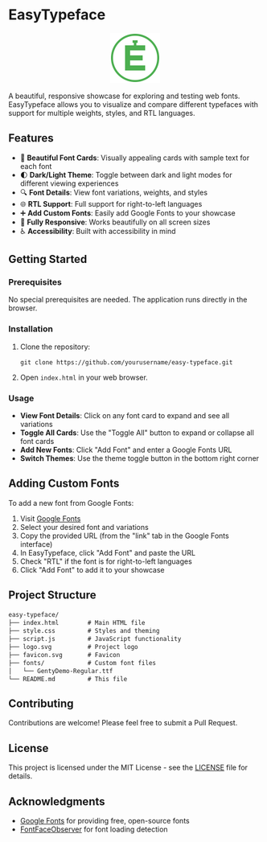 # EasyTypeface

<div align="center">
  <img src="logo.svg" alt="EasyTypeface Logo" width="100" height="100">
</div>

A beautiful, responsive showcase for exploring and testing web fonts. EasyTypeface allows you to visualize and compare different typefaces with support for multiple weights, styles, and RTL languages.

## Features

- 🎨 **Beautiful Font Cards**: Visually appealing cards with sample text for each font
- 🌓 **Dark/Light Theme**: Toggle between dark and light modes for different viewing experiences
- 🔍 **Font Details**: View font variations, weights, and styles
- 🌐 **RTL Support**: Full support for right-to-left languages
- ➕ **Add Custom Fonts**: Easily add Google Fonts to your showcase
- 📱 **Fully Responsive**: Works beautifully on all screen sizes
- ♿ **Accessibility**: Built with accessibility in mind

## Getting Started

### Prerequisites

No special prerequisites are needed. The application runs directly in the browser.

### Installation

1. Clone the repository:
   ```
   git clone https://github.com/yourusername/easy-typeface.git
   ```

2. Open `index.html` in your web browser.

### Usage

- **View Font Details**: Click on any font card to expand and see all variations
- **Toggle All Cards**: Use the "Toggle All" button to expand or collapse all font cards
- **Add New Fonts**: Click "Add Font" and enter a Google Fonts URL
- **Switch Themes**: Use the theme toggle button in the bottom right corner

## Adding Custom Fonts

To add a new font from Google Fonts:

1. Visit [Google Fonts](https://fonts.google.com/)
2. Select your desired font and variations
3. Copy the provided URL (from the "link" tab in the Google Fonts interface)
4. In EasyTypeface, click "Add Font" and paste the URL
5. Check "RTL" if the font is for right-to-left languages
6. Click "Add Font" to add it to your showcase

## Project Structure

```
easy-typeface/
├── index.html        # Main HTML file
├── style.css         # Styles and theming
├── script.js         # JavaScript functionality
├── logo.svg          # Project logo
├── favicon.svg       # Favicon
├── fonts/            # Custom font files
│   └── GentyDemo-Regular.ttf
└── README.md         # This file
```

## Contributing

Contributions are welcome! Please feel free to submit a Pull Request.

## License

This project is licensed under the MIT License - see the [LICENSE](LICENSE) file for details.

## Acknowledgments

- [Google Fonts](https://fonts.google.com/) for providing free, open-source fonts
- [FontFaceObserver](https://github.com/bramstein/fontfaceobserver) for font loading detection 